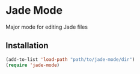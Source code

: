 # Jade Mode
Major mode for editing Jade files

## Installation

````cl
(add-to-list 'load-path "path/to/jade-mode/dir")
(require 'jade-mode)
````
